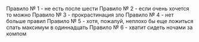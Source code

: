 Правило № 1 - не есть после шести
Правило № 2 - если очень хочется то можно
Правило № 3 - прокрастинация зло
Правило № 4 - нет больше правил
Правило № 5 - хотя, пожалуй, неплохо бы еще ложиться спать максимум в одиннадцать
Правило № 6 - хватит сидеть ночами за компом
